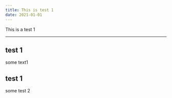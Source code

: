 ```yaml
---
title: This is test 1
date: 2021-01-01
---
```


This is a test 1

---

## test 1

some text1

## test 1

some test 2